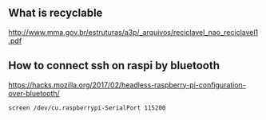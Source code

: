 ## What is recyclable

http://www.mma.gov.br/estruturas/a3p/_arquivos/reciclavel_nao_reciclavel1.pdf


## How to connect ssh on raspi by bluetooth

https://hacks.mozilla.org/2017/02/headless-raspberry-pi-configuration-over-bluetooth/

``screen /dev/cu.raspberrypi-SerialPort 115200``